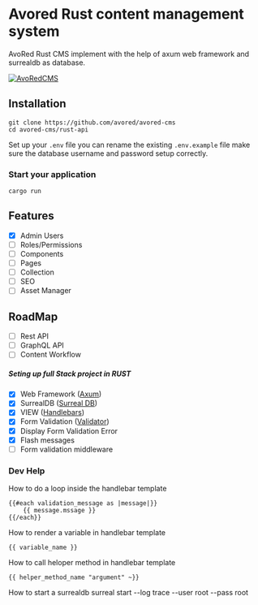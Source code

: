 # Avored Rust content management system
AvoRed Rust CMS implement with the help of axum web framework and surrealdb as database.


[![AvoRedCMS](https://github.com/avored/avored-rust-cms/actions/workflows/rust.yml/badge.svg)](https://github.com/avored/avored-rust-cms/actions/workflows/rust.yml)


## Installation

    git clone https://github.com/avored/avored-cms
    cd avored-cms/rust-api
    

Set up your `.env` file you can rename the existing `.env.example` file make sure the database username and password setup correctly.

### Start your application
    cargo run


## Features

- [x] Admin Users
- [ ] Roles/Permissions
- [ ] Components
- [ ] Pages
- [ ] Collection
- [ ] SEO
- [ ] Asset Manager

## RoadMap
 - [ ] Rest API
 - [ ] GraphQL API
 - [ ] Content Workflow

##### Seting up full Stack project in RUST

 - [x] Web Framework ([Axum](https://github.com/tokio-rs/axum))
 - [x] SurrealDB ([Surreal DB](https://surrealdb.com/))
 - [x] VIEW ([Handlebars](https://github.com/sunng87/handlebars-rust))
 - [x] Form Validation ([Validator](https://github.com/Keats/validator))
 - [x] Display Form Validation Error
 - [x] Flash messages
 - [ ] Form validation middleware
 
### Dev Help 

How to do a loop inside the handlebar template

    {{#each validation_message as |message|}}
        {{ message.mssage }}
    {{/each}}

How to render a variable in handlebar template 

    {{ variable_name }}

How to call heloper method in handlebar template 

    {{ helper_method_name "argument" ~}}


How to start a surrealdb
    surreal start --log trace --user root --pass root
